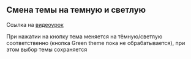 ## Смена темы на темную и светлую ##

Ссылка на [видеоурок](https://clck.ru/38idyf)

При нажатии на кнопку тема меняется на тёмную/светлую соответственно (кнопка Green theme пока не обрабатывается), при этом выбор темы сохраняется 
